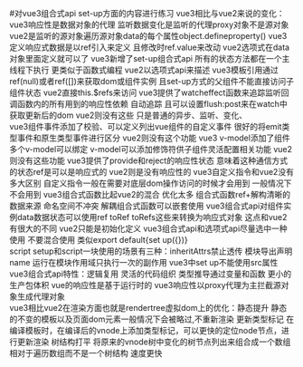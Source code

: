 #对vue3组合式api set-up方面的内容进行练习
vue3相比与vue2来说的变化：
vue3响应性是数据对象的代理   监听数据变化是监听的代理proxy对象不是源对象 vue2是监听的源对象遍历源对象data的每个属性object.defineproperty()
vue3定义响应式数据是以ref引入来定义 且修改时ref.value来改动  vue2选项式在data对象里面定义就可以了
vue3新增了set-up组合式api  所有的状态方法都在一个主线程下执行  更类似于函数式编程 vue2以选项式api来描述
vue3模板引用通过  ref(null)或者ref([])来获取dom或组件实例 且set-up方式的父组件不能直接访问子组件状态   vue2直接this.$refs来访问
vue3提供了watcheffect函数来追踪监听回调函数内的所有用到的响应性依赖 自动追踪  且可以设置flush:post来在watch中获取更新后的dom
vue2则没有这些  只是普通的异步、监听、变化、   
vue3组件事件添加了校验、可以定义列出vue组件的自定义事件  很好的将emit类型事件和原生类型事件进行区分 vue2则没有这个功能
vue3 v-model添加了组件多个v-model可以绑定  v-model可以添加修饰符供子组件灵活配置相关功能    vue2则没有这些功能
vue3提供了provide和reject的响应性状态  意味着这种通信方式的状态ref是可以是响应式的   vue2则是没有响应性的
vue3自定义指令和vue2没有多大区别   自定义指令一般在需要对底层dom操作访问的时候才会用到   一般情况下不会用到
vue3组合式函数比起vue2的混合   优化太多   组合式函数ref+解构清晰的数据来源  命名空间不冲突  解耦组合式函数可以嵌套使用
vue3组合式api对组件实例data数据状态可以使用ref toRef toRefs这些来转换为响应式对象  这点和vue2有很大的不同  vue2只能是初始化定义 
vue3组合式api和选项式api尽量选中一种使用   不要混合使用   类似export default{set up({})}   
script setup和script一块使用的场景有三种：inheritAttrs禁止透传   模块导出声明name    运行在模块作用域只执行一次的副作用
vue3中set up不能使用src属性
vue3组合式api特性：逻辑复用  灵活的代码组织  类型推导通过变量和函数  更小的生产包体积
vue的响应性是基于运行时的   vue3响应性以proxy代理为主拦截源对象生成代理对象  
vue3相比vue2在渲染方面也就是rendertree虚拟dom上的优化：静态提升  静态的不变的模板以及页面dom元素一般情况下会被略过,不重新渲染
更新类型标记   在编译模板时，在编译后的vnode上添加类型标记，可以更快的定位node节点，进行更新渲染
树结构打平  将原来的vnode树中变化的树节点列出来组合成一个数组   相对于遍历数组而不是一个树结构   速度更快